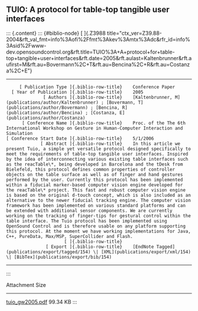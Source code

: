 ## TUIO: A protocol for table-top tangible user interfaces

::: {.content}
::: {#biblio-node}
[ ]{.Z3988
title="ctx_ver=Z39.88-2004&rft_val_fmt=info%3Aofi%2Ffmt%3Akev%3Amtx%3Adc&rfr_id=info%3Asid%2Fwww-dev.opensoundcontrol.org&rft.title=TUIO%3A+A+protocol+for+table-top+tangible+user+interfaces&rft.date=2005&rft.aulast=Kaltenbrunner&rft.aufirst=M&rft.au=Bovermann%2C+T&rft.au=Bencina%2C+R&rft.au=Costanza%2C+E"}

  ---------------------------------------------- -- ----------------------------------------------------------------------------------------------------------------------------------------------------------------------------------------------------------------------------------------------------------------------------------------------------------------------------------------------------------------------------------------------------------------------------------------------------------------------------------------------------------------------------------------------------------------------------------------------------------------------------------------------------------------------------------------------------------------------------------------------------------------------------------------------------------------------------------------------------------------------------------------------------------------------------------------------------------------------------------------------------------------------------------------------------------------------------------------------------------------------------------------------------------------------------------------------------------------------------------------------------------------------------------
         [ Publication Type ]{.biblio-row-title}    Conference Paper
      [ Year of Publication ]{.biblio-row-title}    2005
                  [ Authors ]{.biblio-row-title}    [Kaltenbrunner, M](publications/author/Kaltenbrunner) ; [Bovermann, T](publications/author/Bovermann) ; [Bencina, R](publications/author/Bencina) ; [Costanza, E](publications/author/Costanza)
          [ Conference Name ]{.biblio-row-title}    Proc. of the The 6th International Workshop on Gesture in Human-Computer Interaction and Simulation
    [ Conference Start Date ]{.biblio-row-title}    5/1/2006
                 [ Abstract ]{.biblio-row-title}    In this article we present Tuio, a simple yet versatile protocol designed specifically to meet the requirements of table-top tangible user interfaces. Inspired by the idea of interconnecting various existing table interfaces such as the reacTable\*, being developed in Barcelona and the tDesk from Bielefeld, this protocol defines common properties of controller objects on the table surface as well as of finger and hand gestures performed by the user. Currently this protocol has been implemented within a fiducial marker-based computer vision engine developed for the reacTable\* project. This fast and robust computer vision engine is based on the original d-touch concept, which is also included as an alternative to the newer fiducial tracking engine. The computer vision framework has been implemented on various standard platforms and can be extended with additional sensor components. We are currently working on the tracking of finger-tips for gestural control within the table interface. The Tuio protocol has been implemented using OpenSound Control and is therefore usable on any platform supporting this protocol. At the moment we have working implementations for Java, C++, PureData, Max/MSP, SuperCollider and Flash.
                          [ ]{.biblio-row-title}    
                   [ Export ]{.biblio-row-title}    [EndNote Tagged](publications/export/tagged/154) \| [XML](publications/export/xml/154) \| [BibTex](publications/export/bib/154)
  ---------------------------------------------- -- ----------------------------------------------------------------------------------------------------------------------------------------------------------------------------------------------------------------------------------------------------------------------------------------------------------------------------------------------------------------------------------------------------------------------------------------------------------------------------------------------------------------------------------------------------------------------------------------------------------------------------------------------------------------------------------------------------------------------------------------------------------------------------------------------------------------------------------------------------------------------------------------------------------------------------------------------------------------------------------------------------------------------------------------------------------------------------------------------------------------------------------------------------------------------------------------------------------------------------------------------------------------------------------
:::

  Attachment                                 Size
  ------------------------------------------ ----------
  [tuio_gw2005.pdf](files/tuio_gw2005.pdf)   99.34 KB
:::
